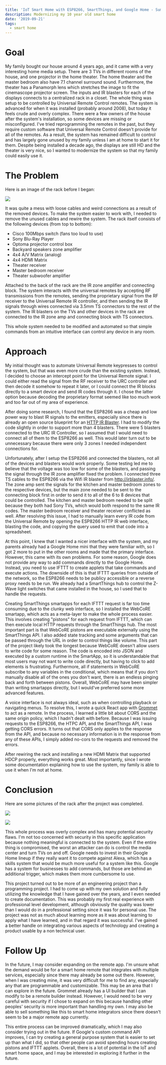 ```yaml
---
title: 'IoT Smart Home with ESP8266, SmartThings, and Google Home - Summer Project'
description: Modernizing my 10 year old smart home
date: '2019-09-21'
tags:
  - smart home
---
```

# Goal

My family bought our house around 4 years ago, and it came with a very interesting home media setup. There are 3 TVs in different rooms of the house, and one projector in the home theater. The home theater and the master bedroom also have 7.1 channel surround sound. Furthermore, the theater has a Panamorph lens which stretches the image to fit the cinemascope projector screen. The inputs and IR blasters for each of the displays connects to a centralized rack in a closet. The whole thing was setup to be controlled by Universal Remote Control remotes. The system is advanced for when it was installed (probably around 2008), but today it feels crude and overly complex. There were a few owners of the house after the system's installation, so some devices are missing or misconfigured. I've tried reprogramming the remotes in the past, but they require custom software that Universal Remote Control doesn't provide for all of the remotes. As a result, the system has remained difficult to control and has largely gone unused by my family unless I am at home to start it for them. Despite being installed a decade ago, the displays are still HD and the theater is very nice, so I wanted to modernize the system so that my family could easily use it.

# The Problem

Here is an image of the rack before I began:

![](/img/uploads/homemediarack-before.png)

It was quite a mess with loose cables and weird connections as a result of the removed devices. To make the system easier to work with, I needed to remove the unused cables and rewire the system. The rack itself consists of the following devices (from top to bottom):

* Cisco 100Mbps switch (fans too loud to use)
* Sony Blu-Ray Player
* Optoma projector control box
* Backyard speakers zone amplifier
* 4x4 A/V Matrix (analog)
* 4x4 HDMI Matrix
* Theater receiver
* Master bedroom receiver
* Theater subwoofer amplifier

Attached to the back of the rack are the IR zone amplifier and connecting block. The system interacts with the universal remotes by accepting RF transmissions from the remotes, sending the proprietary signal from the RF receiver to the Universal Remote IR controller, and then sending the IR signals through wires connected via 3.5mm TS connectors to the rest of the system. The IR blasters on the TVs and other devices in the rack are connected to the IR zone amp and connecting block with TS connectors. 

This whole system needed to be modified and automated so that simple commands from an intuitive interface can control any device in any room.

# Approach

My initial thought was to automate Universal Remote keypresses to control the system, but that was even more crude than the existing system. Instead, I decided to choose an intercept point for the Universal Remote signal. I could either read the signal from the RF receiver to the URC controller and then decode it somehow to repeat it later, or I could connect the IR blocks directly to a smart device and send IR codes through it. I chose the latter option because decoding the proprietary format seemed like too much work and too far out of my area of experience. 

After doing some research, I found that the ESP8266 was a cheap and low power way to blast IR signals to the emitters, especially since there is already an open source blueprint for an [HTTP IR Blaster](https://github.com/mdhiggins/ESP8266-HTTP-IR-Blaster). I had to modify the code slightly in order to support more than 4 blasters. There were 5 blasters connected to the URC IR Controller, so I assumed that I would need to connect all of them to the ESP8266 as well. This would later turn out to be unnecessary because there were only 3 zones I needed independent connections for.

Unfortunately, after I setup the ESP8266 and connected the blasters, not all of the devices and blasters would work properly. Some testing led me to believe that the voltage was too low for some of the blasters, and passing the signal through the IR zone amplifier fixed the problem. I connected three TS cables to the ESP8266 via the Wifi IR blaster from http://irblaster.info/. The zone amp sent the signals for the kitchen and master bedroom zones to the respective devices, but the main zone needed to be sent to the connecting block first in order to send it to all of the 6 to 8 devices that could be controlled. The kitchen and master bedroom needed to be split because they both had Sony TVs, which would both respond to the same IR codes. The master bedroom receiver and theater receiver conflicted as well. After resolving this issue, I had to manually learn every IR code from the Universal Remote by opening the ESP8266 HTTP IR web interface, blasting the code, and copying the query used to emit that code into a spreadsheet.

At this point, I knew that I wanted a nicer interface with the system, and my parents already had a Google Home mini that they were familiar with, so I got 2 more to put in the other rooms and made that the primary interface. However, this came with its own problems. For some reason, Google does not provide any way to add commands directly to the Google Home. Instead, you need to use IFTTT to create applets that take commands and execute actions. The downside of this is that IFTTT queries from outside of the network, so the ESP8266 needs to be publicy accessible or a reverse proxy needs to be run. We already had a SmartThings hub to control the Z-Wave light switches that came installed in the house, so I used that to handle the requests.

Creating SmartThings smartapps for each IFTTT request is far too time consuming due to the clunky web interface, so I installed the WebCoRE smartapp, which acts as a meta-layer to make the whole process easier. This involves creating "pistons" for each request from IFTTT, which can then execute local HTTP requests through the SmartThings hub. The most important part is that WebCoRE pistons are executable externally using the SmartThings API. I also added state tracking and some arguments that can be passed through the URL in order to control things like volume. This part of the project likely took the longest because WebCoRE doesn't allow users to write code for some reason. The code is encoded into JSON and executed by a custom runtime in the SmartApp, so it is understandable that most users may not want to write code directly, but having to click to add elements is frustrating. Furthermore, all if statements in WebCoRE subscribe to any variables in the conditional, which means that if you don't manually disable all of the ones you don't want, there is an endless pinging back and forth between pistons. Overall, WebCoRE may have been simpler than writing smartapps directly, but I would've preferred some more advanced features.

A voice interface is not always ideal, such as when controlling playback or navigating menus. To resolve this, I wrote a quick React app with [Grommet](grommet.io) to act as a remote. In the process, I learned a little bit about CORS and the same origin policy, which I hadn't dealt with before. Because I was issuing requests to the ESP8266, the HTPC API, and the SmartThings API, I was getting CORS errors. It turns out that CORS only applies to the response from the API, and because no necessary information is in the response from any of these APIs, I simply added no-cors to the requests and removed the errors. 

After rewiring the rack and installing a new HDMI Matrix that supported HDCP properly, everything works great. Most importantly, since I wrote some documentation explaining how to use the system, my family is able to use it when I'm not at home. 

# Conclusion

Here are some pictures of the rack after the project was completed.

![](/img/uploads/rack-front-after.png)

![](/img/uploads/rack-back-after.png)

This whole process was overly complex and has many potential security flaws. I'm not too concerned with security in this specific application because nothing meaningful is connected to the system. Even if the entire thing is compromised, the worst an attacker can do is control the media center and turn TVs on and off. Google needs to invest in their Google Home lineup if they really want it to compete against Alexa, which has a skills system that would be much more useful for a system like this. Google has a system for businesses to add commands, but those are behind an additional trigger, which makes them more cumbersome to use. 

This project turned out to be more of an engineering project than a programming project. I had to come up with my own solution and fully utilizing the knowledge that I have gained over the years, and I even needed to create documentation. This was probably my first real experience with professional level development, although obviously the quality was lower than I would do in a professional setting since it was for personal use. The project was not as much about learning more as it was about learning to apply what I have learned, and in that regard it was successful. I've gained a better handle on integrating various aspects of technology and creating a product usable by a non technical user. 

# Follow Up

In the future, I may consider expanding on the remote app. I'm unsure what the demand would be for a smart home remote that integrates with multiple services, especially since there may already be some out there. However, when I was creating mine, it was very difficult for me to find any, especially any that are programmable and customizable. This may be an area that I can explore in the future. Grommet already has a UI builder that I can modify to be a remote builder instead. However, I would need to be very careful with security if I chose to expand on this because handling other peoples' security is more important than handling my own. I may also be able to sell something like this to smart home integrators since there doesn't seem to be a major remote app currently. 

This entire process can be improved dramatically, which I may also consider trying out in the future. If Google's custom command API improves, I can try creating a general purpose system that is easier to set up than what I did, so that other people can avoid spending hours creating pistons and IFTTT applets. Overall, there is a lot of potential in the IoT and smart home space, and I may be interested in exploring it further in the future.
